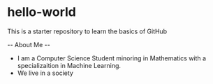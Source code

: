 # hello-world
This is a starter repository to learn the basics of GitHub

-- About Me --
- I am a Computer Science Student minoring in Mathematics with a specializaition in Machine Learning.
- We live in a society
